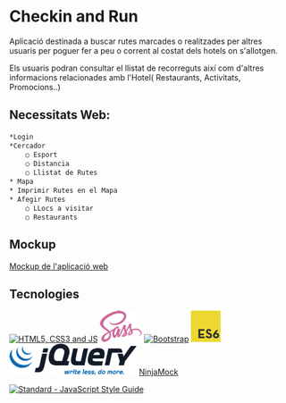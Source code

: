 # Checkin and Run

Aplicació destinada a buscar rutes marcades o realitzades per altres usuaris per poguer fer a peu o corrent al costat dels hotels on s'allotgen.

Els usuaris podran consultar el llistat de recorreguts així com d'altres informacions relacionades amb l'Hotel( Restaurants, Activitats, Promocions..)

## Necessitats Web:
	*Login
	*Cercador
		○ Esport 
		○ Distancia
		○ Llistat de Rutes
	* Mapa
	* Imprimir Rutes en el Mapa
	* Afegir Rutes
		○ LLocs a visitar
		○ Restaurants

## Mockup
  [Mockup de l'aplicació web](https://ninjamock.com/s/FGFCRDx) 


## Tecnologies 

[![HTML5, CSS3 and JS](https://github.com/MarioTerron/logo-images/blob/master/logos/html5-css3-js.png)](https://www.w3.org/)  [![SASS](https://github.com/MarioTerron/logo-images/blob/master/logos/sass.png)](http://sass-lang.com/)  [![Bootstrap](https://github.com/MarioTerron/logo-images/blob/master/logos/bootstrap.png)](http://getbootstrap.com/)  [![ES6](https://github.com/MarioTerron/logo-images/blob/master/logos/es6.png)](http://www.ecma-international.org/ecma-262/6.0/)  [![jQuery](https://github.com/MarioTerron/logo-images/blob/master/logos/jquery.png)](http://jquery.com/)
[NinjaMock](https://ninjamock.com/logo.png)

[![Standard - JavaScript Style Guide](https://img.shields.io/badge/code%20style-standard-brightgreen.svg)](http://standardjs.com/)

